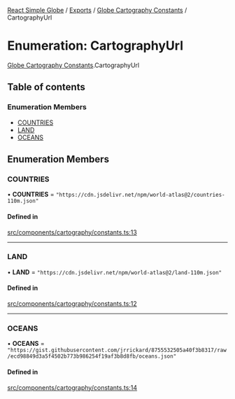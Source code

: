 [React Simple Globe](../README.md) / [Exports](../modules.md) / [Globe Cartography Constants](../modules/Globe_Cartography_Constants.md) / CartographyUrl

# Enumeration: CartographyUrl

[Globe Cartography Constants](../modules/Globe_Cartography_Constants.md).CartographyUrl

## Table of contents

### Enumeration Members

- [COUNTRIES](Globe_Cartography_Constants.CartographyUrl.md#countries)
- [LAND](Globe_Cartography_Constants.CartographyUrl.md#land)
- [OCEANS](Globe_Cartography_Constants.CartographyUrl.md#oceans)

## Enumeration Members

### COUNTRIES

• **COUNTRIES** = ``"https://cdn.jsdelivr.net/npm/world-atlas@2/countries-110m.json"``

#### Defined in

[src/components/cartography/constants.ts:13](https://github.com/Gaushao/d3-react-globe/blob/636f719/src/components/cartography/constants.ts#L13)

___

### LAND

• **LAND** = ``"https://cdn.jsdelivr.net/npm/world-atlas@2/land-110m.json"``

#### Defined in

[src/components/cartography/constants.ts:12](https://github.com/Gaushao/d3-react-globe/blob/636f719/src/components/cartography/constants.ts#L12)

___

### OCEANS

• **OCEANS** = ``"https://gist.githubusercontent.com/jrrickard/8755532505a40f3b8317/raw/ecd98849d3a5f4502b773b986254f19af3b8d8fb/oceans.json"``

#### Defined in

[src/components/cartography/constants.ts:14](https://github.com/Gaushao/d3-react-globe/blob/636f719/src/components/cartography/constants.ts#L14)
